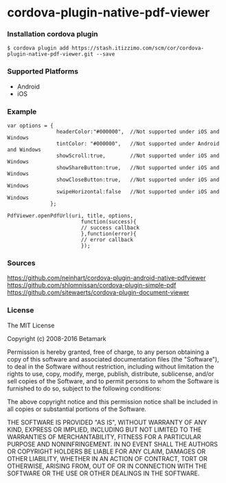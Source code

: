 # cordova-plugin-native-pdf-viewer


### Installation cordova plugin 

```
$ cordova plugin add https://stash.itizzimo.com/scm/cor/cordova-plugin-native-pdf-viewer.git --save
```

### Supported Platforms
- Android
- iOS

### Example

```
var options = { 
                headerColor:"#000000",  //Not supported under iOS and Windows
                tintColor: "#000000",   //Not supported under Android and Windows
                showScroll:true,        //Not supported under iOS and Windows
                showShareButton:true,   //Not supported under iOS and Windows
                showCloseButton:true,   //Not supported under iOS and Windows
                swipeHorizontal:false   //Not supported under iOS and Windows
              };
              
PdfViewer.openPdfUrl(uri, title, options, 
                        function(success){
                        // success callback
                        },function(error){
                        // error callback
                        });
```

### Sources
https://github.com/neinhart/cordova-plugin-android-native-pdfviewer  
https://github.com/shlomnissan/cordova-plugin-simple-pdf  
https://github.com/sitewaerts/cordova-plugin-document-viewer  

### License
The MIT License

Copyright (c) 2008-2016 Betamark

Permission is hereby granted, free of charge, to any person obtaining a copy of this software and associated documentation files (the "Software"), to deal in the Software without restriction, including without limitation the rights to use, copy, modify, merge, publish, distribute, sublicense, and/or sell copies of the Software, and to permit persons to whom the Software is furnished to do so, subject to the following conditions:

The above copyright notice and this permission notice shall be included in all copies or substantial portions of the Software.

THE SOFTWARE IS PROVIDED "AS IS", WITHOUT WARRANTY OF ANY KIND, EXPRESS OR IMPLIED, INCLUDING BUT NOT LIMITED TO THE WARRANTIES OF MERCHANTABILITY, FITNESS FOR A PARTICULAR PURPOSE AND NONINFRINGEMENT. IN NO EVENT SHALL THE AUTHORS OR COPYRIGHT HOLDERS BE LIABLE FOR ANY CLAIM, DAMAGES OR OTHER LIABILITY, WHETHER IN AN ACTION OF CONTRACT, TORT OR OTHERWISE, ARISING FROM, OUT OF OR IN CONNECTION WITH THE SOFTWARE OR THE USE OR OTHER DEALINGS IN THE SOFTWARE.
